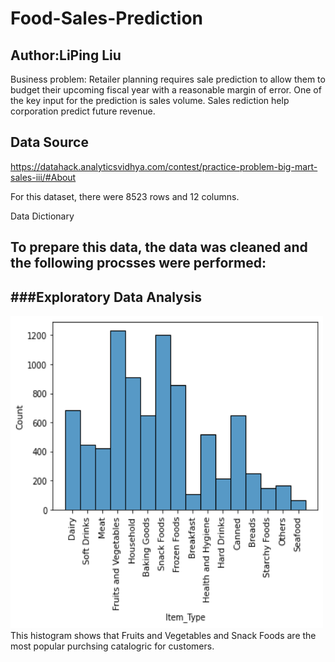 # Food-Sales-Prediction

## Author:LiPing Liu


Business problem: Retailer planning requires sale prediction to allow them to budget their upcoming fiscal year with a reasonable margin of error. One of the key input for the prediction is sales volume. Sales rediction help corporation predict future revenue.

## Data Source

https://datahack.analyticsvidhya.com/contest/practice-problem-big-mart-sales-iii/#About


For this dataset, there were 8523 rows and 12 columns.

Data Dictionary



## To prepare this data, the data was cleaned and the following procsses were performed: 
###Exploratory Data Analysis
- 
  
  <img src="https://github.com/ivyyyyyliu/Food-Sales-Prediction/blob/main/Exploratory%20.png" height="500" width="500" >
  This histogram shows that Fruits and Vegetables and Snack Foods are the most popular purchsing catalogric for customers.
